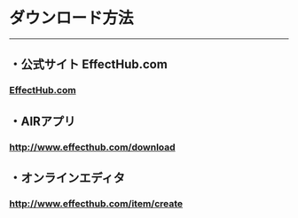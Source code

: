 # ダウンロード方法
***

## ・公式サイト EffectHub.com
### <a href="http://effecthub.com" target="_blank">EffectHub.com</a>

## ・AIRアプリ
### <a href="http://www.effecthub.com/download" target="_blank">http://www.effecthub.com/download</a>

## ・オンラインエディタ
### <a href="http://www.effecthub.com/item/create" target="_blank">http://www.effecthub.com/item/create</a>